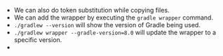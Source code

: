 
- We can also do token substitution while copying files.
- We can add the wrapper by executing the `gradle wrapper` command.
- `./gradlew --version` will show the version of Gradle being used.
- `./gradlew wrapper --gradle-version=8.0` will update the wrapper to a specific version.
- 